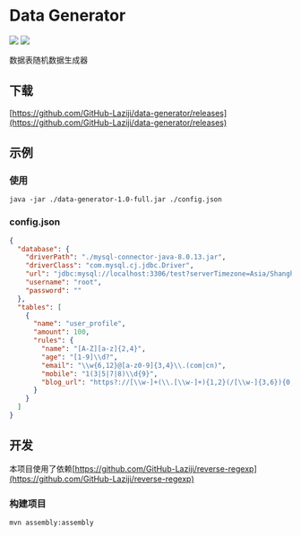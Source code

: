# Data Generator
![](https://img.shields.io/github/languages/top/github-laziji/data-generator.svg?style=flat)
![](https://img.shields.io/github/stars/gitHub-laziji/data-generator.svg?style=social)

数据表随机数据生成器

## 下载
[https://github.com/GitHub-Laziji/data-generator/releases](https://github.com/GitHub-Laziji/data-generator/releases)

## 示例

### 使用
```
java -jar ./data-generator-1.0-full.jar ./config.json
```

### config.json
```json
{
  "database": {
    "driverPath": "./mysql-connector-java-8.0.13.jar",
    "driverClass": "com.mysql.cj.jdbc.Driver",
    "url": "jdbc:mysql://localhost:3306/test?serverTimezone=Asia/Shanghai",
    "username": "root",
    "password": ""
  },
  "tables": [
    {
      "name": "user_profile",
      "amount": 100,
      "rules": {
        "name": "[A-Z][a-z]{2,4}",
        "age": "[1-9]\\d?",
        "email": "\\w{6,12}@[a-z0-9]{3,4}\\.(com|cn)",
        "mobile": "1(3|5|7|8)\\d{9}",
        "blog_url": "https?://[\\w-]+(\\.[\\w-]+){1,2}(/[\\w-]{3,6}){0,2}(\\?[\\w_]{4,6}=[\\w_]{4,6}(&[\\w_]{4,6}=[\\w_]{4,6}){0,2})?"
      }
    }
  ]
}
```


## 开发
本项目使用了依赖[https://github.com/GitHub-Laziji/reverse-regexp](https://github.com/GitHub-Laziji/reverse-regexp)

### 构建项目
```
mvn assembly:assembly
```